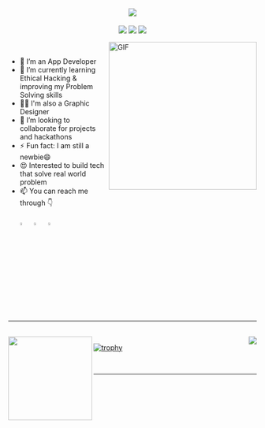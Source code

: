 
<link rel="preconnect" href="https://fonts.gstatic.com">
<link href="https://fonts.googleapis.com/css2?family=Pacifico&display=swap" rel="stylesheet">
<h1 align="center">
  <a href="https://git.io/typing-svg">
    <img src="https://readme-typing-svg.herokuapp.com?font=Pacifico&size=30&lines=Hello%2C+There!+%F0%9F%91%8B;This+is+Gowri+Chandana...;Nice+to+meet+you!&center=true&size=27">
  </a>
</h1>
<p align="center">
  <img src="https://visitor-badge.laobi.icu/badge?page_id=GowriChandanaPB"> 
  <img src="https://img.shields.io/github/followers/GowriChandanaPB?label=Follow&style=social)[(https://github.com/GowriChandanaPB">
  <img src="https://shields.io/github/stars/GowriChandanaPB?label=Stars&style=social)[(https://github.com/GowriChandanaPB">
</p>

<img src="https://media2.giphy.com/media/v1.Y2lkPTc5MGI3NjExNG1xMXdmYTltN2EydmVuMm52YTJyMjRtdmFsMnc5ejM4OHMxZjFxMyZlcD12MV9pbnRlcm5hbF9naWZfYnlfaWQmY3Q9Zw/Cmr1OMJ2FN0B2/giphy.gif" width="300px" alt="GIF" align="right"> 
<br />

  - 🔭 I’m an App Developer
  - 🌱 I’m currently learning Ethical Hacking & improving my Problem Solving skills
  - 👨‍💻 I'm also a Graphic Designer 
  - 👯 I’m looking to collaborate for projects and hackathons
  - ⚡ Fun fact: I am still a newbie😄
  - 😍 Interested to build tech that solve real world problem
  - 📫 You can reach me through 👇  
    <br />[<img src="https://img.icons8.com/color/48/000000/linkedin.png" width="3.5%"/>](https://www.linkedin.com/in/gowri-chandana-pb-ab6b6a318)  &nbsp; 
    [<img src="https://img.icons8.com/fluent/48/000000/instagram-new.png" width="3.5%"/>](https://www.instagram.com/gowri_chandana_123)  &nbsp; 
    <a href="mailto:gowrichandana85@gmail.com"> <img src="https://img.icons8.com/fluent/48/000000/gmail.png" width="3.5%"/>  
<br>
<br>
<hr />
<br>
  
<div>
  <img height="170" align="left" src="https://github-readme-stats.vercel.app/api?username=GowriChandanaPB&show_icons=true&title_color=fff&icon_color=79ff97&text_color=9f9f9f&bg_color=151515" />
  <img align="right" src="https://github-readme-stats.vercel.app/api/top-langs/?username=GowriChandanaPB&layout=compact&title_color=fff&text_color=fff&bg_color=151515" />
  </div>  
  
[![trophy](https://github-profile-trophy.vercel.app/?username=GowriChandanaPB&theme=nord&column=8)](https://github.com/ryo-ma/github-profile-trophy)

<br>
  <hr/>
  <br>
  
